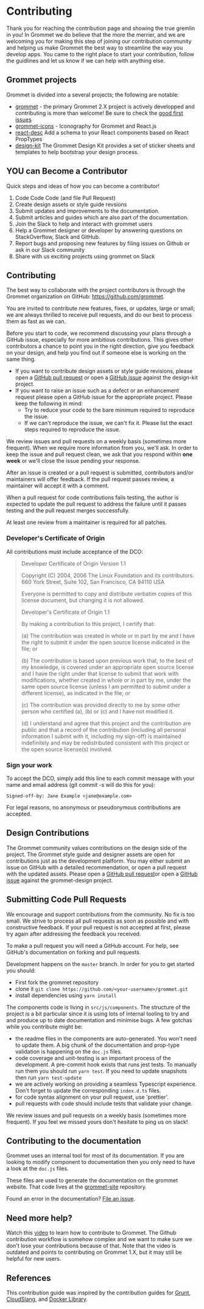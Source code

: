 # Contributing

Thank you for reaching the contribution page and showing the true gremlin in you!
In Grommet we do believe that the more the merrier, and we are welcoming you for making this step of joining our contribution community and helping us make Grommet the best way to streamline the way you develop apps.
You came to the right place to start your contribution, follow the guidlines and let us know if we can help with anything else.

## Grommet projects

Grommet is divided into a several projects; the following are notable:

- [grommet](https://github.com/grommet/grommet) - the primary
  Grommet 2.X project is actively developped and contributing is more than welcome! Be sure to check the [good first issues](https://github.com/grommet/grommet/issues?q=is%3Aissue+is%3Aopen+label%3A%22good+first+issue%22)
- [grommet-icons](https://github.com/grommet/grommet-icons) -
  Iconography for Grommet and React.js
- [react-desc](https://github.com/grommet/react-desc)
  Add a schema to your React components based on React PropTypes
- [design-kit](https://github.com/grommet/design-kit)
  The Grommet Design Kit provides a set of sticker sheets and templates to help bootstrap your design process.

## YOU can Become a Contributor

Quick steps and ideas of how you can become a contributor!

1.  Code Code Code (and file Pull Request)
2.  Create design assets or style guide revsions
3.  Submit updates and improvements to the documentation.
4.  Submit articles and guides which are also part of the documentation.
5.  Join the Slack to help and interact with grommet users
6.  Help a Grommet designer or developer by answering questions on
    StackOverflow, Slack and GitHub.
7.  Report bugs and proposing new features by filing issues on Github or ask in our Slack community
8.  Share with us exciting projects using grommet on Slack

## Contributing

The best way to collaborate with the project contributors is through the Grommet
organization on GitHub: <https://github.com/grommet>.

You are invited to contribute new features, fixes, or updates, large or small; we
are always thrilled to receive pull requests, and do our best to process them as
fast as we can.

Before you start to code, we recommend discussing your plans through a GitHub
issue, especially for more ambitious contributions. This gives other contributors
a chance to point you in the right direction, give you feedback on your design,
and help you find out if someone else is working on the same thing.

- If you want to contribute design assets or style guide revisions,
  please open a [GitHub pull
  request](https://github.com/grommet/design-kit/pulls) or open a
  [GitHub issue](https://github.com/grommet/design-kit/issues) against the
  design-kit project.
- If you want to raise an issue such as a defect or an enhancement
  request please open a GitHub issue for the appropriate project. Please
  keep the following in mind:
  - Try to reduce your code to the bare minimum required to
    reproduce the issue.
  - If we can't reproduce the issue, we can't fix it. Please list
    the exact steps required to reproduce the issue.

We review issues and pull requests on a weekly basis (sometimes more frequent).
When we require more information from you, we'll ask. In order to keep the
issue and pull request clean, we ask that you respond within **one week** or we'll
close the issue pending your response.

After an issue is created or a pull request is submitted, contributors and/or
maintainers will offer feedback. If the pull request passes review, a maintainer
will accept it with a comment.

When a pull request for code contributions fails testing, the author is
expected to update the pull request to address the failure until it
passes testing and the pull request merges successfully.

At least one review from a maintainer is required for all patches.

### Developer's Certificate of Origin

All contributions must include acceptance of the DCO:

> Developer Certificate of Origin Version 1.1
>
> Copyright (C) 2004, 2006 The Linux Foundation and its contributors. 660
> York Street, Suite 102, San Francisco, CA 94110 USA
>
> Everyone is permitted to copy and distribute verbatim copies of this
> license document, but changing it is not allowed.
>
> Developer's Certificate of Origin 1.1
>
> By making a contribution to this project, I certify that:
>
> \(a) The contribution was created in whole or in part by me and I have
> the right to submit it under the open source license indicated in the
> file; or
>
> \(b) The contribution is based upon previous work that, to the best of my
> knowledge, is covered under an appropriate open source license and I
> have the right under that license to submit that work with
> modifications, whether created in whole or in part by me, under the same
> open source license (unless I am permitted to submit under a different
> license), as indicated in the file; or
>
> \(c) The contribution was provided directly to me by some other person
> who certified (a), (b) or (c) and I have not modified it.
>
> \(d) I understand and agree that this project and the contribution are
> public and that a record of the contribution (including all personal
> information I submit with it, including my sign-off) is maintained
> indefinitely and may be redistributed consistent with this project or
> the open source license(s) involved.

### Sign your work

To accept the DCO, simply add this line to each commit message with your
name and email address (git commit -s will do this for you):

    Signed-off-by: Jane Example <jane@example.com>

For legal reasons, no anonymous or pseudonymous contributions are
accepted.

## Design Contributions

The Grommet community values contributions on the design side of the
project. The Grommet style guide and designer assets are open for
contributions just as the development platform. You may either submit an
issue on GitHub with a detailed recommendation, or open a pull request
with the updated assets.
Please open a [GitHub pull request](https://github.com/grommet/grommet-design/pulls)or open a [GitHub issue](https://github.com/grommet/grommet-design/issues) against the grommet-design project.

## Submitting Code Pull Requests

We encourage and support contributions from the community. No fix is too
small. We strive to process all pull requests as soon as possible and
with constructive feedback. If your pull request is not accepted at
first, please try again after addressing the feedback you received.

To make a pull request you will need a GitHub account. For help, see
GitHub's documentation on forking and pull requests.

Development happens on the `master` branch. In order for you to get
started you should:

- First fork the grommet repository
- clone it `git clone https://github.com/<your-username>/grommet.git`
- install dependencies using `yarn install`

The components code is living in `src/js/components`. The structure of the
project is a bit particular since it is using lots of internal tooling to try and
and produce up to date documentation and minimise bugs. A few gotchas while you
contribute might be:

- the readme files in the components are auto-generated. You won't need to update
  them. A big chunk of the documentation and prop-type validation is happening on the `doc.js` files.
- code coverage and unit-testing is an important process of the development. A
  pre-commit hook exists that runs jest tests. To manually run them you should run
  `yarn test`. If you need to update snapshots then run `yarn test-update`
- we are actively working on providing a seamless Typescript experience.
  Don't forget to update the corresponding `index.d.ts` files.
- for code syntax alignment on your pull request, use 'prettier'.
- pull requests with code should include tests that validate your change.

We review issues and pull requests on a weekly basis (sometimes more frequent). If you feel we missed yours don't hesitate to ping us on slack!

## Contributing to the documentation

Grommet uses an internal tool for most of its documentation. If you are looking
to modify component to documentation then you only need to have a look at the
`doc.js` files.

These files are used to generate the documentation on the grommet website. That
code lives at the [grommet-site](https://github.com/grommet/grommet-site) repository.

Found an error in the documentation? [File an issue](https://github.com/grommet/grommet/issues).

## Need more help?

Watch this [video](https://vimeo.com/129681048) to learn how to contribute to Grommet. The Github
contribution workflow is somehow complex and we want to make sure we
don't lose your contributions because of that.
Note that the video is outdated and points to contributing on Grommet 1.X, but it may still be helpful for new users.

## References

This contribution guide was inspired by the contribution guides for
[Grunt](http://gruntjs.com/contributing),
[CloudSlang](http://www.cloudslang.io/#/docs#contributing-code), and
[Docker Library](https://github.com/docker-library/docs/tree/master/node).


